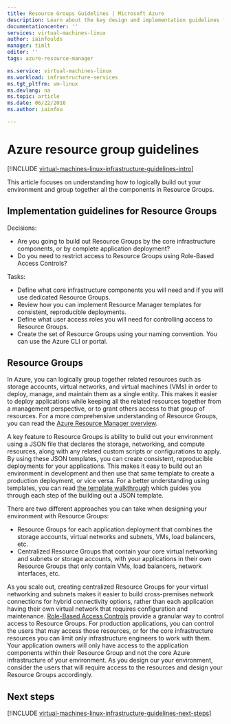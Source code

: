```yaml
---
title: Resource Groups Guidelines | Microsoft Azure
description: Learn about the key design and implementation guidelines for deploying Resource Groups in Azure infrastructure services.
documentationcenter: ''
services: virtual-machines-linux
author: iainfoulds
manager: timlt
editor: ''
tags: azure-resource-manager

ms.service: virtual-machines-linux
ms.workload: infrastructure-services
ms.tgt_pltfrm: vm-linux
ms.devlang: na
ms.topic: article
ms.date: 06/22/2016
ms.author: iainfou

---
```

# Azure resource group guidelines
[!INCLUDE [virtual-machines-linux-infrastructure-guidelines-intro](../../includes/virtual-machines-linux-infrastructure-guidelines-intro.md)]

This article focuses on understanding how to logically build out your environment and group together all the components in Resource Groups.

## Implementation guidelines for Resource Groups
Decisions:

* Are you going to build out Resource Groups by the core infrastructure components, or by complete application deployment?
* Do you need to restrict access to Resource Groups using Role-Based Access Controls?

Tasks:

* Define what core infrastructure components you will need and if you will use dedicated Resource Groups.
* Review how you can implement Resource Manager templates for consistent, reproducible deployments.
* Define what user access roles you will need for controlling access to Resource Groups.
* Create the set of Resource Groups using your naming convention. You can use the Azure CLI or portal.

## Resource Groups
In Azure, you can logically group together related resources such as storage accounts, virtual networks, and virtual machines (VMs) in order to deploy, manage, and maintain them as a single entity. This makes it easier to deploy applications while keeping all the related resources together from a management perspective, or to grant others access to that group of resources. For a more comprehensive understanding of Resource Groups, you can read the [Azure Resource Manager overview](../resource-group-overview.md).

A key feature to Resource Groups is ability to build out your environment using a JSON file that declares the storage, networking, and compute resources, along with any related custom scripts or configurations to apply. By using these JSON templates, you can create consistent, reproducible deployments for your applications. This makes it easy to build out an environment in development and then use that same template to create a production deployment, or vice versa. For a better understanding using templates, you can read [the template walkthrough](../resource-manager-template-walkthrough.md) which guides you through each step of the building out a JSON template.

There are two different approaches you can take when designing your environment with Resource Groups:

* Resource Groups for each application deployment that combines the storage accounts, virtual networks and subnets, VMs, load balancers, etc.
* Centralized Resource Groups that contain your core virtual networking and subnets or storage accounts, with your applications in their own Resource Groups that only contain VMs, load balancers, network interfaces, etc.

As you scale out, creating centralized Resource Groups for your virtual networking and subnets makes it easier to build cross-premises network connections for hybrid connectivity options, rather than each application having their own virtual network that requires configuration and maintenance. [Role-Based Access Controls](../active-directory/role-based-access-control-what-is.md) provide a granular way to control access to Resource Groups. For production applications, you can control the users that may access those resources, or for the core infrastructure resources you can limit only infrastructure engineers to work with them. Your application owners will only have access to the application components within their Resource Group and not the core Azure infrastructure of your environment. As you design our your environment, consider the users that will require access to the resources and design your Resource Groups accordingly. 

## Next steps
[!INCLUDE [virtual-machines-linux-infrastructure-guidelines-next-steps](../../includes/virtual-machines-linux-infrastructure-guidelines-next-steps.md)]

